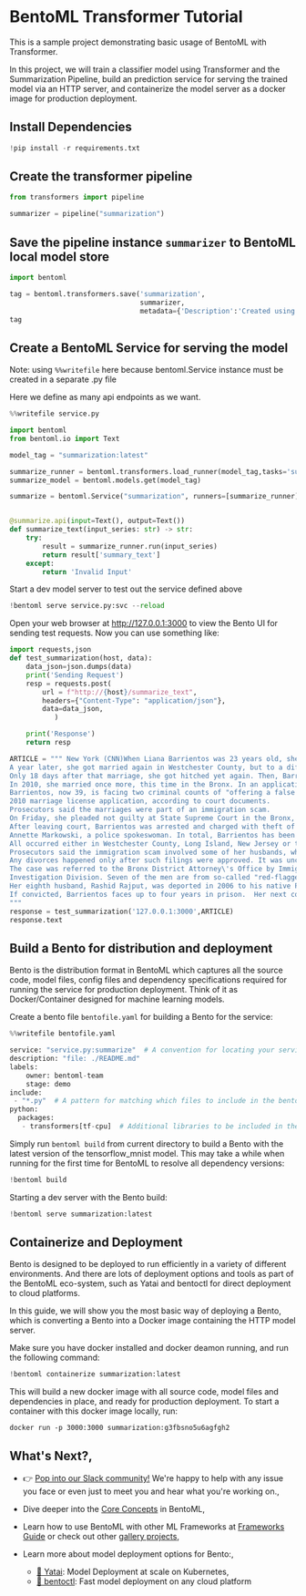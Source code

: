 # BentoML Transformer Tutorial

This is a sample project demonstrating basic usage of BentoML with Transformer.

In this project, we will train a classifier model using Transformer and the Summarization Pipeline, build an prediction service for serving the trained model via an HTTP server, and containerize the model server as a docker image for production deployment.

## Install Dependencies


```python
!pip install -r requirements.txt
```

## Create the transformer pipeline


```python
from transformers import pipeline

summarizer = pipeline("summarization")
```

## Save the pipeline instance `summarizer` to BentoML local model store


```python
import bentoml

tag = bentoml.transformers.save('summarization', 
                                summarizer,
                                metadata={'Description':'Created using Transformer Pipeline'})
tag
```

## Create a BentoML Service for serving the model

Note: using `%%writefile` here because bentoml.Service instance must be created in a separate .py file

Here we define as many api endpoints as we want.


```python
%%writefile service.py

import bentoml
from bentoml.io import Text

model_tag = "summarization:latest"

summarize_runner = bentoml.transformers.load_runner(model_tag,tasks='summarization')
summarize_model = bentoml.models.get(model_tag)

summarize = bentoml.Service("summarization", runners=[summarize_runner])


@summarize.api(input=Text(), output=Text())
def summarize_text(input_series: str) -> str:
    try:
        result = summarize_runner.run(input_series)
        return result['summary_text']
    except:
        return 'Invalid Input'
```

Start a dev model server to test out the service defined above


```python
!bentoml serve service.py:svc --reload
```

Open your web browser at http://127.0.0.1:3000 to view the Bento UI for sending test requests. Now you can use something like:


```python
import requests,json 
def test_summarization(host, data):
    data_json=json.dumps(data)
    print('Sending Request')
    resp = requests.post(
        url = f"http://{host}/summarize_text",
        headers={"Content-Type": "application/json"},
        data=data_json,
           )

    print('Response')
    return resp
```


```python
ARTICLE = """ New York (CNN)When Liana Barrientos was 23 years old, she got married in Westchester County, New York.
A year later, she got married again in Westchester County, but to a different man and without divorcing her first husband.
Only 18 days after that marriage, she got hitched yet again. Then, Barrientos declared "I do" five more times, sometimes only within two weeks of each other.
In 2010, she married once more, this time in the Bronx. In an application for a marriage license, she stated it was her "first and only" marriage.
Barrientos, now 39, is facing two criminal counts of "offering a false instrument for filing in the first degree," referring to her false statements on the
2010 marriage license application, according to court documents.
Prosecutors said the marriages were part of an immigration scam.
On Friday, she pleaded not guilty at State Supreme Court in the Bronx, according to her attorney, Christopher Wright, who declined to comment further.
After leaving court, Barrientos was arrested and charged with theft of service and criminal trespass for allegedly sneaking into the New York subway through an emergency exit, said Detective
Annette Markowski, a police spokeswoman. In total, Barrientos has been married 10 times, with nine of her marriages occurring between 1999 and 2002.
All occurred either in Westchester County, Long Island, New Jersey or the Bronx. She is believed to still be married to four men, and at one time, she was married to eight men at once, prosecutors say.
Prosecutors said the immigration scam involved some of her husbands, who filed for permanent residence status shortly after the marriages.
Any divorces happened only after such filings were approved. It was unclear whether any of the men will be prosecuted.
The case was referred to the Bronx District Attorney\'s Office by Immigration and Customs Enforcement and the Department of Homeland Security\'s
Investigation Division. Seven of the men are from so-called "red-flagged" countries, including Egypt, Turkey, Georgia, Pakistan and Mali.
Her eighth husband, Rashid Rajput, was deported in 2006 to his native Pakistan after an investigation by the Joint Terrorism Task Force.
If convicted, Barrientos faces up to four years in prison.  Her next court appearance is scheduled for May 18.
"""
response = test_summarization('127.0.0.1:3000',ARTICLE)
response.text

```

## Build a Bento for distribution and deployment

Bento is the distribution format in BentoML which captures all the source code, model files, config files and dependency specifications required for running the service for production deployment. Think of it as Docker/Container designed for machine learning models.

Create a bento file `bentofile.yaml` for building a Bento for the service:



```python
%%writefile bentofile.yaml

service: "service.py:summarize"  # A convention for locating your service: <YOUR_SERVICE_PY>:<YOUR_SERVICE_ANNOTATION>
description: "file: ./README.md"
labels:
    owner: bentoml-team
    stage: demo
include:
 - "*.py"  # A pattern for matching which files to include in the bento
python:
  packages:
   - transformers[tf-cpu]  # Additional libraries to be included in the bento

```

Simply run `bentoml build` from current directory to build a Bento with the latest version of the tensorflow_mnist model. This may take a while when running for the first time for BentoML to resolve all dependency versions:


```python
!bentoml build
```

Starting a dev server with the Bento build:


```python
!bentoml serve summarization:latest
```

## Containerize and Deployment

Bento is designed to be deployed to run efficiently in a variety of different environments. And there are lots of deployment options and tools as part of the BentoML eco-system, such as Yatai and bentoctl for direct deployment to cloud platforms.

In this guide, we will show you the most basic way of deploying a Bento, which is converting a Bento into a Docker image containing the HTTP model server.

Make sure you have docker installed and docker deamon running, and run the following command:


```python
!bentoml containerize summarization:latest
```

This will build a new docker image with all source code, model files and dependencies in place, and ready for production deployment. To start a container with this docker image locally, run:

`docker run -p 3000:3000 summarization:g3fbsno5u6agfgh2 `

## What's Next?,
   
  - 👉 [Pop into our Slack community!](https://l.linklyhq.com/l/ktO8) We're happy to help with any issue you face or even just to meet you and hear what you're working on.,
   
  - Dive deeper into the [Core Concepts](https://docs.bentoml.org/en/v1.0.0-a7/concepts/index.html) in BentoML,
  
  - Learn how to use BentoML with other ML Frameworks at [Frameworks Guide](https://docs.bentoml.org/en/v1.0.0-a7/frameworks/index.html) or check out other [gallery projects](https://github.com/bentoml/gallery),
  - Learn more about model deployment options for Bento:,
      - [🦄️ Yatai](https://github.com/bentoml/Yatai): Model Deployment at scale on Kubernetes,
      - [🚀 bentoctl](https://github.com/bentoml/bentoctl): Fast model deployment on any cloud platform

